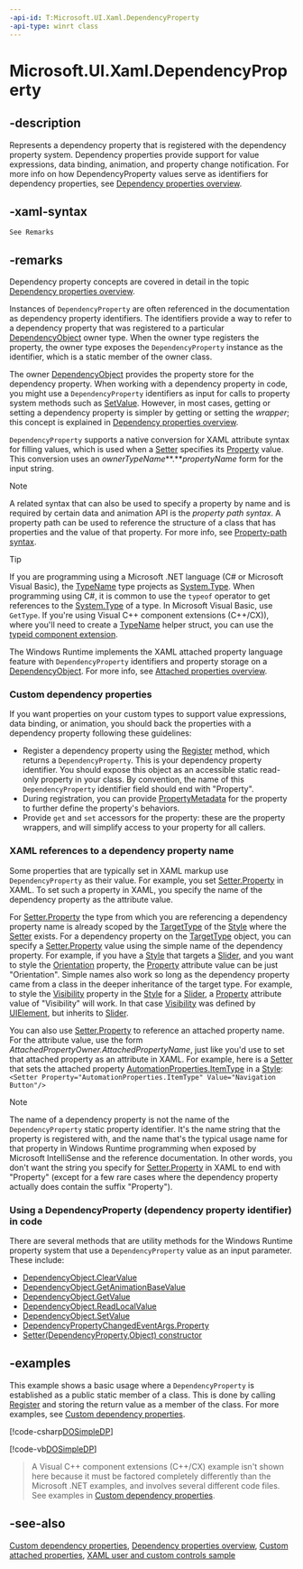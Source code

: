 ```yaml
---
-api-id: T:Microsoft.UI.Xaml.DependencyProperty
-api-type: winrt class
---
```


<!-- Class syntax.
public class DependencyProperty : Microsoft.UI.Xaml.IDependencyProperty
-->

# Microsoft.UI.Xaml.DependencyProperty

## -description

Represents a dependency property that is registered with the dependency property system. Dependency properties provide support for value expressions, data binding, animation, and property change notification. For more info on how DependencyProperty values serve as identifiers for dependency properties, see [Dependency properties overview](/windows/uwp/xaml-platform/dependency-properties-overview).

## -xaml-syntax

``` xaml
See Remarks
```

## -remarks

Dependency property concepts are covered in detail in the topic [Dependency properties overview](/windows/uwp/xaml-platform/dependency-properties-overview).

Instances of `DependencyProperty` are often referenced in the documentation as dependency property identifiers. The identifiers provide a way to refer to a dependency property that was registered to a particular [DependencyObject](dependencyobject.md) owner type. When the owner type registers the property, the owner type exposes the `DependencyProperty` instance as the identifier, which is a static member of the owner class.

The owner [DependencyObject](dependencyobject.md) provides the property store for the dependency property. When working with a dependency property in code, you might use a `DependencyProperty` identifiers as input for calls to property system methods such as [SetValue](dependencyobject_setvalue_1212521140.md). However, in most cases, getting or setting a dependency property is simpler by getting or setting the *wrapper*; this concept is explained in [Dependency properties overview](/windows/uwp/xaml-platform/dependency-properties-overview).

`DependencyProperty` supports a native conversion for XAML attribute syntax for filling values, which is used when a [Setter](setter.md) specifies its [Property](setter_property.md) value. This conversion uses an *ownerTypeName***.***propertyName* form for the input string.

> [!NOTE]
> A related syntax that can also be used to specify a property by name and is required by certain data and animation API is the *property path syntax*. A property path can be used to reference the structure of a class that has properties and the value of that property. For more info, see [Property-path syntax](/windows/uwp/xaml-platform/property-path-syntax).

> [!TIP]
> If you are programming using a Microsoft .NET language (C# or Microsoft Visual Basic), the [TypeName](/uwp/api/windows.ui.xaml.interop.typename) type projects as [System.Type](/dotnet/api/system.type?view=dotnet-uwp-10.0&preserve-view=true). When programming using C#, it is common to use the `typeof` operator to get references to the [System.Type](/dotnet/api/system.type?view=dotnet-uwp-10.0&preserve-view=true) of a type. In Microsoft Visual Basic, use `GetType`. If you're using Visual C++ component extensions (C++/CX)), where you'll need to create a [TypeName](/uwp/api/windows.ui.xaml.interop.typename) helper struct, you can use the [typeid component extension](/cpp/windows/typeid-cpp-component-extensions).

The Windows Runtime implements the XAML attached property language feature with `DependencyProperty` identifiers and property storage on a [DependencyObject](dependencyobject.md). For more info, see [Attached properties overview](/windows/uwp/xaml-platform/attached-properties-overview).

### Custom dependency properties

If you want properties on your custom types to support value expressions, data binding, or animation, you should back the properties with a dependency property following these guidelines:

+ Register a dependency property using the [Register](dependencyproperty_register_928563513.md) method, which returns a `DependencyProperty`. This is your dependency property identifier. You should expose this object as an accessible static read-only property in your class. By convention, the name of this `DependencyProperty` identifier field should end with "Property".
+ During registration, you can provide [PropertyMetadata](propertymetadata.md) for the property to further define the property's behaviors.
+ Provide `get` and `set` accessors for the property: these are the property wrappers, and will simplify access to your property for all callers.

### XAML references to a dependency property name

Some properties that are typically set in XAML markup use `DependencyProperty` as their value. For example, you set [Setter.Property](setter_property.md) in XAML. To set such a property in XAML, you specify the name of the dependency property as the attribute value.

For [Setter.Property](setter_property.md) the type from which you are referencing a dependency property name is already scoped by the [TargetType](style_targettype.md) of the [Style](style.md) where the [Setter](setter.md) exists. For a dependency property on the [TargetType](style_targettype.md) object, you can specify a [Setter.Property](setter_property.md) value using the simple name of the dependency property. For example, if you have a [Style](style.md) that targets a [Slider](../microsoft.ui.xaml.controls/slider.md), and you want to style the [Orientation](../microsoft.ui.xaml.controls/slider_orientation.md) property, the [Property](setter_property.md) attribute value can be just "Orientation". Simple names also work so long as the dependency property came from a class in the deeper inheritance of the target type. For example, to style the [Visibility](uielement_visibility.md) property in the [Style](style.md) for a [Slider](../microsoft.ui.xaml.controls/slider.md), a [Property](setter_property.md) attribute value of "Visibility" will work. In that case [Visibility](uielement_visibility.md) was defined by [UIElement](uielement.md), but inherits to [Slider](../microsoft.ui.xaml.controls/slider.md).

You can also use [Setter.Property](setter_property.md) to reference an attached property name. For the attribute value, use the form _AttachedPropertyOwner.AttachedPropertyName_, just like you'd use to set that attached property as an attribute in XAML. For example, here is a [Setter](setter.md) that sets the attached property [AutomationProperties.ItemType](../microsoft.ui.xaml.automation/automationproperties_itemtype.md) in a [Style](style.md): `<Setter Property="AutomationProperties.ItemType" Value="Navigation Button"/>`

> [!NOTE]
> The name of a dependency property is not the name of the `DependencyProperty` static property identifier. It's the name string that the property is registered with, and the name that's the typical usage name for that property in Windows Runtime programming when exposed by Microsoft IntelliSense and the reference documentation. In other words, you don't want the string you specify for [Setter.Property](setter_property.md) in XAML to end with "Property" (except for a few rare cases where the dependency property actually does contain the suffix "Property").

### Using a **DependencyProperty** (dependency property identifier) in code

There are several methods that are utility methods for the Windows Runtime property system that use a `DependencyProperty` value as an input parameter. These include:

+ [DependencyObject.ClearValue](dependencyobject_clearvalue_171358816.md)
+ [DependencyObject.GetAnimationBaseValue](dependencyobject_getanimationbasevalue_1955567622.md)
+ [DependencyObject.GetValue](dependencyobject_getvalue_229640130.md)
+ [DependencyObject.ReadLocalValue](dependencyobject_readlocalvalue_1526948202.md)
+ [DependencyObject.SetValue](dependencyobject_setvalue_1212521140.md)
+ [DependencyPropertyChangedEventArgs.Property](dependencypropertychangedeventargs_property.md)
+ [Setter(DependencyProperty,Object) constructor](setter_setter_1747817161.md)

## -examples

This example shows a basic usage where a `DependencyProperty` is established as a public static member of a class. This is done by calling [Register](dependencyproperty_register_928563513.md) and storing the return value as a member of the class. For more examples, see [Custom dependency properties](/windows/uwp/xaml-platform/custom-dependency-properties).

[!code-csharp[DOSimpleDP](../microsoft.ui.xaml/code/DOandDP/csharp/Class1.cs#SnippetDOSimpleDP)]

[!code-vb[DOSimpleDP](../microsoft.ui.xaml/code/DOandDP/vbnet/Class1.vb#SnippetDOSimpleDP)]

> A Visual C++ component extensions (C++/CX) example isn't shown here because it must be factored completely differently than the Microsoft .NET examples, and involves several different code files. See examples in [Custom dependency properties](/windows/uwp/xaml-platform/custom-dependency-properties).

## -see-also

[Custom dependency properties](/windows/uwp/xaml-platform/custom-dependency-properties), [Dependency properties overview](/windows/uwp/xaml-platform/dependency-properties-overview), [Custom attached properties](/windows/uwp/xaml-platform/custom-attached-properties), [XAML user and custom controls sample](https://github.com/microsoftarchive/msdn-code-gallery-microsoft/tree/master/Official%20Windows%20Platform%20Sample/Windows%208.1%20Store%20app%20samples/99866-Windows%208.1%20Store%20app%20samples/XAML%20user%20and%20custom%20controls%20sample)
